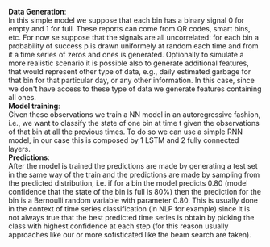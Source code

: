 **Data Generation**: \
In this simple model we suppose that each bin has a binary signal 0 for empty and 1 for full. These reports can come from QR codes, smart bins, etc. For now se suppose that the signals are all uncorrelated: for each bin a probability of success p is drawn uniformely at random each time and from it a time series of zeros and ones is generated. Optionally
to simulate a more realistic scenario it is possible also to generate additional features, that would represent other type of data, e.g., daily estimated garbage for that bin for
that particular day, or any other information. In this case, since we don't have access to these type of data we generate features containing all ones.\
**Model training**: \
Given these observations we train a NN model in an autoregressive fashion, i.e., we want to classify the state of one bin at time t given the observations of that bin at all the previous times. To do so we can use a simple RNN model, in our case this is composed by 1 LSTM and 2 fully connected layers. \
**Predictions**: \
After the model is trained the predictions are made by generating a test set in the same way of the train and the predictions are made by sampling from the predicted distribution, i.e. if for a bin the model predicts 0.80 (model confidence that the state of the bin is full is 80%) then the prediction for the bin is a Bernoulli random variable with parameter 0.80. This is usually done in the context of time series classification (in NLP for example) since it is not always true that the best predicted time series is obtain by picking the class with highest confidence at each step (for this reason usually approaches like our or more sofisticated like the beam search are taken).
